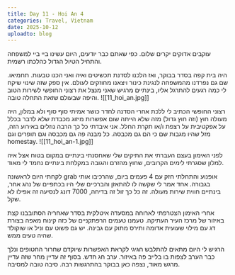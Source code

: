 ```yaml
---
title: Day 11 - Hoi An 4
categories: Travel, Vietnam
date: 2025-10-12
uploadto: blog
---
```

עוקבים אדוקים יקרים שלום. כפי שאתם כבר יודעים, היום עשינו ביי ביי למשפחה והתחיל הטיול הגדול כהלכתו רשמית.

היה בית קפה בסדר בבוקר, ואז הלכנו לסדנת תכשיטים ואיה ואני הכנו טבעות. תחמיאו. שם גם נפרדנו מהמשפחה לנגינת כינור ויצאנו מחוזקים לעולם. אין ספק שזה שינוי שיקח לי כמה רגעים להתרגל אליו, בינתיים מרגיש שאני מנצל את רצוני החופשי לשירות הטוב והיפה שבעולם שזאת התחלה טובה.
![[11_hoi_an.jpg]]

רצוני החופשי הכתיב לי ללכת אחרי הסדנה לחדר כושר אמיתי סוף סוף ולא במלון, היה מעולה חוץ (וזה חוץ גדול) מזה שלא הייתה שום אפשרות מיזוג מכבדת שלא לדבר בכלל על אפקטיבית על רצפת ו/או תקרת החלל. אני איבדתי כל כך הרבה נוזלים באירוע הזה, מזל שהיו מגבות שם כי הם גם מכבסה. כל מבנה פה גם מכבסה וגם תופרים וגם homestay.
![[11_hoi_an-1.jpg]]

לפני האימון בעצם העברתי את התיקים שלי שאחסנתי בינתיים במקום בטוח אצל איה למלון שסגרתי לימים הקרובים, שחוץ מהזרם והגובה במקלחת בינתיים נחמד לי מאוד.

לקחתי היום לראשונה grab אופנוע והתחלתי חזק עם 4 פעמים ביום, שהרכיבו אותי בגבורה. אחד אמר לי שקשה לו להתאזן והברכיים שלי היו בכתפיים של נהג אחר, בינתיים חווית שירות מעולה. זה כל כך זול זה בדיחה, 7000 דונג לנסיעה זה אפילו לא שקל.

אחרי האימון הצטרפתי לארוחה במסעדה איטלקית בסדר שאחריה הסתובבנו קצת באיזור של מרכז העיר העתיקה. טעמנו טעמים הרפתקניים של כזה קינוח מאפה בצורת דג עם מילוי שעועית אדומה ותירס מתוק עם גבינה. יש גם פשוט עם וניל או שוקולד שהיה טעים ממש.

הרגיש לי היום מתאים להתלבש חגיגי לקראת האפשרות שיוקדם שחרור החטופים ונלך כבר הערב לצפות בו בלייב פה באיזור. ערב חג חדש. בסוף זה עדיין מחר שזה עדיין מרגש מאוד, נצפה כאן בבוקר בהתרגשות רבה. סיבה טובה למסיבה.